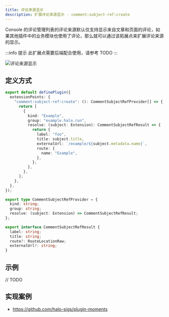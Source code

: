 ```yaml
---
title: 评论来源显示
description: 扩展评论来源显示 - comment:subject-ref:create
---
```


Console 的评论管理列表的评论来源默认仅支持显示来自文章和页面的评论，如果其他插件中的业务模块也使用了评论，那么就可以通过该拓展点来扩展评论来源的显示。

:::info 提示
此扩展点需要后端配合使用，请参考 TODO
:::

![评论来源显示](/img/developer-guide/plugin/api-reference/ui/extension-points/comment-subject-ref-create.png)

## 定义方式

```ts
export default definePlugin({
  extensionPoints: {
    "comment:subject-ref:create": (): CommentSubjectRefProvider[] => {
      return [
        {
          kind: "Example",
          group: "example.halo.run",
          resolve: (subject: Extension): CommentSubjectRefResult => {
            return {
              label: "foo",
              title: subject.title,
              externalUrl: `/example/${subject.metadata.name}`,
              route: {
                name: "Example",
              },
            };
          },
        },
      ];
    },
  },
});
```

```ts title="CommentSubjectRefProvider"
export type CommentSubjectRefProvider = {
  kind: string;
  group: string;
  resolve: (subject: Extension) => CommentSubjectRefResult;
};
```

```ts title="CommentSubjectRefResult"
export interface CommentSubjectRefResult {
  label: string;
  title: string;
  route?: RouteLocationRaw;
  externalUrl?: string;
}
```

## 示例

// TODO

## 实现案例

- <https://github.com/halo-sigs/plugin-moments>
